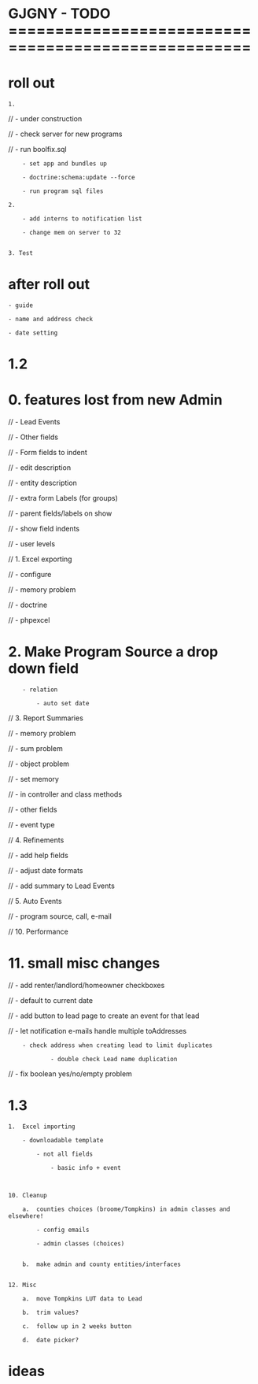 GJGNY - TODO ====================================================
=================================================================	

roll out
====================================

	1.
//		- under construction
	
//		- check server for new programs
	
//		- run boolfix.sql
		
		- set app and bundles up	
	
		- doctrine:schema:update --force
		
		- run program sql files

	2.
	
		- add interns to notification list	
		
		- change mem on server to 32


	3. Test
	
	
	
after roll out
============================

	- guide
	
	- name and address check
	
	- date setting

	
	
1.2
============================

#	0.	features lost from new Admin

//		- Lead Events
			
//		- Other fields
					
//		- Form fields to indent
	
//		- edit description
		
//		- entity description
		
//		- extra form Labels (for groups)
		
//		- parent fields/labels on show
		
//		- show field indents
		
//		- user levels
		
	
//	1.	Excel exporting
	
//		- configure

//		- memory problem

//			- doctrine
			
//			- phpexcel
	
#	2.	Make Program Source a drop down field
	
		- relation
		
			- auto set date
			
	
//	3.	Report Summaries
	
//		- memory problem
		
//		- sum problem
	
//		- object problem
		
//		- set memory
		
//			- in controller and class methods
		
//		- other fields
		
//			- event type

	
//	4.	Refinements
	
//		- add help fields
		
//		- adjust date formats
	
//		- add summary to Lead Events
				
//	5.	Auto Events
	
//		- program source, call, e-mail		
			
		
		
	
//	10.	Performance
	
	
#	11.	small misc changes
	
//		- add renter/landlord/homeowner checkboxes
		
//		- default to current date

//		- add button to lead page to create an event for that lead

//		- let notification e-mails handle multiple toAddresses

		- check address when creating lead to limit duplicates
		
				- double check Lead name duplication
		
//		- fix boolean yes/no/empty problem
		

1.3		
===============================

	1.	Excel importing
	
		- downloadable template
		
			- not all fields
			
				- basic info + event
			
			
				
	10.	Cleanup
	
		a.  counties choices (broome/Tompkins) in admin classes and elsewhere!
	
			- config emails
		
			- admin classes (choices)

			
		b.  make admin and county entities/interfaces


	12.	Misc	

		a.	move Tompkins LUT data to Lead
		
		b.	trim values?
		
		c.	follow up in 2 weeks button
		
		d.	date picker?
		
ideas
====================================
	
	
